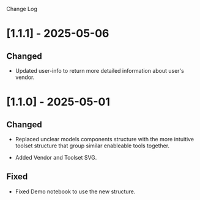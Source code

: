 Change Log

# [1.1.1] - 2025-05-06

## Changed
- Updated user-info to return more detailed information about user's vendor.


# [1.1.0] - 2025-05-01
## Changed

- Replaced unclear models components structure with the more intuitive toolset structure that group similar enableable tools together.

- Added Vendor and Toolset SVG.

## Fixed

- Fixed Demo notebook to use the new structure.

